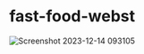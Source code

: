 # fast-food-webst
![Screenshot 2023-12-14 093105](https://github.com/navitha2255/fast-food-webst/assets/149859880/7390b445-1e2e-48dd-bd15-bb706000420b)
